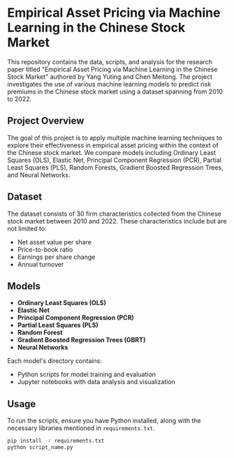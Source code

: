 # Empirical Asset Pricing via Machine Learning in the Chinese Stock Market

This repository contains the data, scripts, and analysis for the research paper titled "Empirical Asset Pricing via Machine Learning in the Chinese Stock Market" authored by Yang Yuting and Chen Meitong. The project investigates the use of various machine learning models to predict risk premiums in the Chinese stock market using a dataset spanning from 2010 to 2022.

## Project Overview

The goal of this project is to apply multiple machine learning techniques to explore their effectiveness in empirical asset pricing within the context of the Chinese stock market. We compare models including Ordinary Least Squares (OLS), Elastic Net, Principal Component Regression (PCR), Partial Least Squares (PLS), Random Forests, Gradient Boosted Regression Trees, and Neural Networks.

## Dataset

The dataset consists of 30 firm characteristics collected from the Chinese stock market between 2010 and 2022. These characteristics include but are not limited to:
- Net asset value per share
- Price-to-book ratio
- Earnings per share change
- Annual turnover

## Models

- **Ordinary Least Squares (OLS)**
- **Elastic Net**
- **Principal Component Regression (PCR)**
- **Partial Least Squares (PLS)**
- **Random Forest**
- **Gradient Boosted Regression Trees (GBRT)**
- **Neural Networks**

Each model's directory contains:
- Python scripts for model training and evaluation
- Jupyter notebooks with data analysis and visualization

## Usage

To run the scripts, ensure you have Python installed, along with the necessary libraries mentioned in `requirements.txt`.

```bash
pip install -r requirements.txt
python script_name.py
